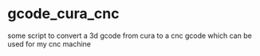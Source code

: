 # gcode_cura_cnc
some script to convert a 3d gcode from cura to a cnc gcode which can be used for my cnc machine
